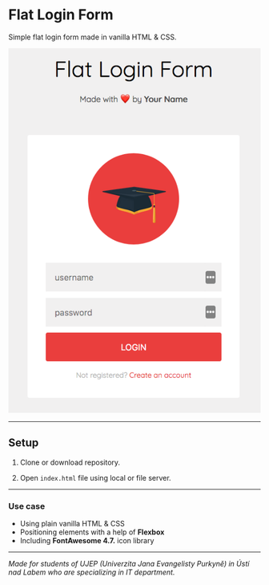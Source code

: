 # Flat Login Form

Simple flat login form made in vanilla HTML &amp; CSS.

![Flat Login Form](./assets/images/flat-login-form.png)

---

## Setup

1. Clone or download repository.

2. Open `index.html` file using local or file server.

---

### Use case

- Using plain vanilla HTML & CSS
- Positioning elements with a help of **Flexbox**
- Including **FontAwesome 4.7.** icon library

---

*Made for students of UJEP (Univerzita Jana Evangelisty Purkyně) in Ústí nad Labem who are specializing in IT department.*
